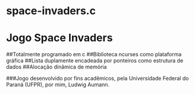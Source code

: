 # space-invaders.c
# Jogo Space Invaders 

##Totalmente programado em c 
##Biblioteca ncurses como plataforma gráfica
##Lista duplamente encadeada por ponteiros como estrutura de dados
##Alocação dinâmica de memória

###Jogo desenvolvido por fins acadêmicos, pela Universidade Federal do Paraná (UFPR), por mim, Ludwig Aumann.
